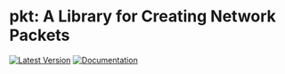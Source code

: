 # pkt: A Library for Creating Network Packets

[![Latest Version](https://img.shields.io/crates/v/pkt)](https://crates.io/crates/pkt/)
[![Documentation](https://img.shields.io/docsrs/pkt)](https://docs.rs/pkt/latest/pkt/)
